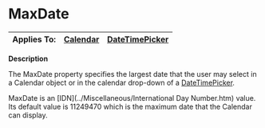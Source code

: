 




<h1 class="heading"><span class="name">MaxDate</span></h1>

| Applies To: | [Calendar](../a-z/calendar.md) | [DateTimePicker](../a-z/datetimepicker.md) |
| --- | --- | ---  |


**Description**


The MaxDate property specifies the largest date that the user may select in a Calendar object or in the calendar drop-down of a [DateTimePicker](../a-z/datetimepicker.md).


MaxDate is an [IDN](../Miscellaneous/International Day Number.htm) value. Its default value is 11249470 which is the maximum date that the Calendar can display.



